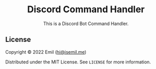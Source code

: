 <!-- Title -->
<h1 align="center">Discord Command Handler</h1>
  <p align="center">
    This is a Discord Bot Command Handler.
    <br />
</h1>

<!-- License -->
## License

Copyright © 2022 Emil (hi@isemil.me)

Distributed under the MIT License. See `LICENSE` for more information.

